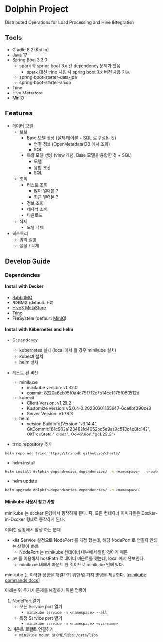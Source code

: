 # Dolphin Project

Distributed Operations for Load Processing and Hive INtegration

## Tools

- Gradle 8.2 (Kotlin)
- Java 17
- Spring Boot 3.3.0
    - spark 와 spring boot 3.x 간 dependency 문제가 있음
        - spark 대신 trino 사용 시 spring boot 3.x 버전 사용 가능
    - spring-boot-starter-data-jpa
    - spring-boot-starter-amqp
- Trino
- Hive Metastore
- MinIO

## Features

- 데이터 모델
    - 생성
        - Base 모델 생성 (실제 테이블 + SQL 로 구성된 것)
            - 연결 정보 (OpenMetadata DB 에서 조회)
            - SQL
        - 복합 모델 생성 (view 개념, Base 모델을 융합한 것 + SQL)
            - 모델
            - 융합 조건
            - SQL
    - 조회
        - 리스트 조회
            - 많이 열어본 ?
            - 최근 열어본 ?
        - 정보 조회
        - 데이터 조회
        - 다운로드
    - 삭제
        - 모델 삭제
- 히스토리
    - 쿼리 실행
    - 생성 / 삭제

## Develop Guide

### Dependencies

#### Install with Docker

- [RabbitMQ](./docs/dependencies/RabbitMQ.md)
- RDBMS (default: H2)
- [Hive3 MetaStore](./docs/dependencies/Hive.md)
- [Trino](./docs/dependencies/Trino.md)
- FileSystem (default: [MinIO](./docs/dependencies/MinIO.md))

#### Install with Kubernetes and Helm

- Dependency
    - kubernetes 설치 (local 에서 할 경우 minikube 설치)
    - kubectl 설치
    - helm 설치
- 테스트 된 버전
    - minikube
        - minikube version: v1.32.0
        - commit: 8220a6eb95f0a4d75f7f2d7b14cef975f050512d
    - kubectl
        - Client Version: v1.29.2
        - Kustomize Version: v5.0.4-0.20230601165947-6ce0bf390ce3
        - Server Version: v1.28.3
    - helm
        - version.BuildInfo{Version:"v3.14.4", GitCommit:"81c902a123462fd4052bc5e9aa9c513c4c8fc142", GitTreeState:"
          clean", GoVersion:"go1.22.2"}

- trino repository 추가

```bash
helm repo add trino https://trinodb.github.io/charts/
```

- helm install

```bash
helm install dolphin-dependencies dependencies/ -n <namespace> --create-namespace 
```

- helm update

```bash
helm upgrade dolphin-dependencies dependencies/ -n <namespace>
```

#### Minikube 사용시 참고 사항

minikube 는 docker 환경에서 동작하게 된다. 즉, 모든 컨테이너 이미지들은 Docker-in-Docker 형태로 동작하게 된다.

이러한 상황에서 발생 하는 문제

- k8s Service 설정으로 NodePort 를 지정 했는데, 해당 NodePort 로 연결이 안되는 상황이 발생
    - NodePort 는 minikube 컨테이너 내부에서 열린 것이기 때문
- pv 를 이용해서 hostPath 로 데이터 마운트를 했는데, local 에서 안보인다.
    - minikube 내에서 마운트 한 것이므로 minikube 안에 있다.

minikube 는 이러한 상황을 해결하기 위한 몇 가지 명령을 제공한다. [[minikube commands docs](https://minikube.sigs.k8s.io/docs/commands/)]

아래는 위 두가지 문제를 해결하기 위한 명령어

1. NodePort 열기
    - 모든 Service port 열기
        - `minikube service -n <namespace> --all`
    - 특정 Service port 열기
        - `minikube service -n <namespace> <svc-name>`
2. 마운트 로컬로 연결하기
    - `minikube mount $HOME/libs:/data/libs`

